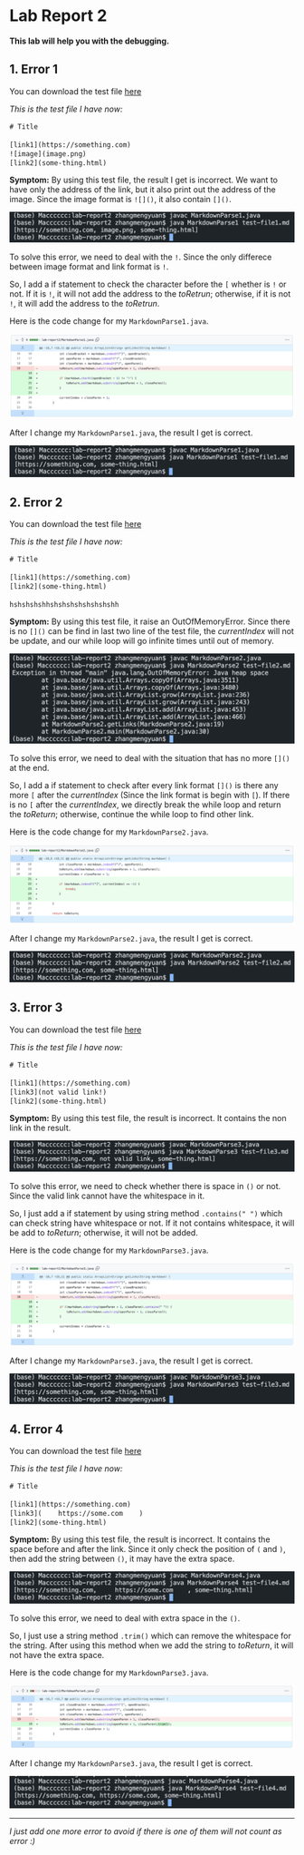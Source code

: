 # Lab Report 2
**This lab will help you with the debugging.**

## 1. Error 1
You can download the test file [here](https://github.com/Meng-zmy/cse15l-lab-reports/blob/1557d6dd6053e678865c2efaba30832bdc7d7d9c/lab-report2/test-file1.md)

*This is the test file I have now:*
```
# Title

[link1](https://something.com)
![image](image.png)
[link2](some-thing.html)
```

**Symptom:** By using this test file, the result I get is incorrect. We want to have only the address of the link, but it also print out the address of the image. Since the image format is `![]()`, it also contain `[]()`.

![image](error1.png)

To solve this error, we need to deal with the `!`. Since the only differece between image format and link format is `!`.

So, I add a if statement to check the character before the `[` whether is `!` or not. If it is `!`, it will not add the address to the *toRetrun*; otherwise, if it is not `!`, it will add the address to the *toRetrun*.

Here is the code change for my `MarkdownParse1.java`.

![image](change_1.png)

After I change my `MarkdownParse1.java`, the result I get is correct.

![image](after_change1.png)


## 2. Error 2
You can download the test file [here](https://github.com/Meng-zmy/cse15l-lab-reports/blob/c4a32b11d23344a9e96b63751c254031fb33f21f/lab-report2/test-file2.md)

*This is the test file I have now:*
```
# Title

[link1](https://something.com)
[link2](some-thing.html)

hshshshshhshshshshshshshshh
```

**Symptom:** By using this test file, it raise an OutOfMemoryError. Since there is no `[]()` can be find in last two line of the test file, the *currentIndex* will not be update, and our while loop will go infinite times until out of memory.

![image](error2.png)

To solve this error, we need to deal with the situation that has no more `[]()` at the end.

So, I add a if statement to check after every link format `[]()` is there any more `[` after the *currentIndex* (Since the link format is begin with `[`). If there is no `[` after the *currentIndex*, we directly break the while loop and return the *toReturn*; otherwise, continue the while loop to find other link.

Here is the code change for my `MarkdownParse2.java`.

![image](change_2.png)

After I change my `MarkdownParse2.java`, the result I get is correct.

![image](after_change2.png)


## 3. Error 3
You can download the test file [here](https://github.com/Meng-zmy/cse15l-lab-reports/blob/a89bee1cf9a2d215a537cd5503ebdbcde3f2fc0a/lab-report2/test-file3.md)

*This is the test file I have now:*
```
# Title

[link1](https://something.com)
[link3](not valid link!)
[link2](some-thing.html)
```

**Symptom:** By using this test file, the result is incorrect. It contains the non link in the result.

![image](error3.png)

To solve this error, we need to check whether there is space in `()` or not. Since the valid link cannot have the whitespace in it.

So, I just add a if statement by using string method `.contains(" ")` which can check string have whitespace or not. If it not contains whitespace, it will be add to *toReturn*; otherwise, it will not be added.

Here is the code change for my `MarkdownParse3.java`.

![image](change_3.png)

After I change my `MarkdownParse3.java`, the result I get is correct.

![image](after_change3.png)


## 4. Error 4
You can download the test file [here](https://github.com/Meng-zmy/cse15l-lab-reports/blob/926ee795218958d97f492ad13ee99df030d9562c/lab-report2/test-file4.md)

*This is the test file I have now:*
```
# Title

[link1](https://something.com)
[link3](    https://some.com    )
[link2](some-thing.html)
```

**Symptom:** By using this test file, the result is incorrect. It contains the space before and after the link. Since it only check the position of `(` and `)`, then add the string between `()`, it may have the extra space.

![image](error4.png)

To solve this error, we need to deal with extra space in the `()`.

So, I just use a string method `.trim()` which can remove the whitespace for the string. After using this method when we add the string to *toReturn*, it will not have the extra space.

Here is the code change for my `MarkdownParse3.java`.

![image](change_4.png)

After I change my `MarkdownParse3.java`, the result I get is correct.

![image](after_change4.png)

---
*I just add one more error to avoid if there is one of them will not count as error :)*